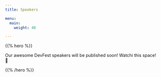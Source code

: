 ```yaml
---
title: Speakers

menu:
  main:
    weight: 40

---
```


{{% hero %}}

Our awesome DevFest speakers will be published soon! Watchi this space! 👀

{{% /hero %}}


